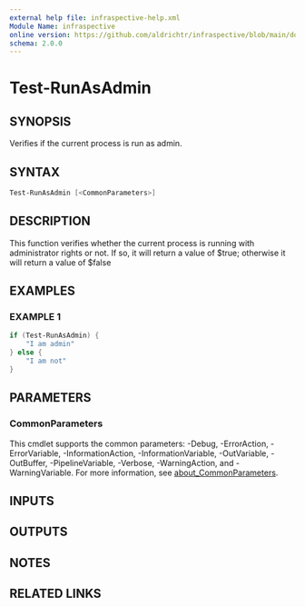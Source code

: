 ```yaml
---
external help file: infraspective-help.xml
Module Name: infraspective
online version: https://github.com/aldrichtr/infraspective/blob/main/docs/help/Test-RunAsAdmin.md
schema: 2.0.0
---
```


# Test-RunAsAdmin

## SYNOPSIS

Verifies if the current process is run as admin.

## SYNTAX

```powershell
Test-RunAsAdmin [<CommonParameters>]
```

## DESCRIPTION

This function verifies whether the current process is running with administrator
rights or not.  If so, it will return a value of $true; otherwise it will return
a value of $false

## EXAMPLES

### EXAMPLE 1

```powershell
if (Test-RunAsAdmin) {
    "I am admin"
} else {
    "I am not"
}
```

## PARAMETERS

### CommonParameters

This cmdlet supports the common parameters: -Debug, -ErrorAction,
-ErrorVariable, -InformationAction, -InformationVariable, -OutVariable,
-OutBuffer, -PipelineVariable, -Verbose, -WarningAction, and -WarningVariable.
For more information, see
[about_CommonParameters](http://go.microsoft.com/fwlink/?LinkID=113216).

## INPUTS

## OUTPUTS

## NOTES

## RELATED LINKS
